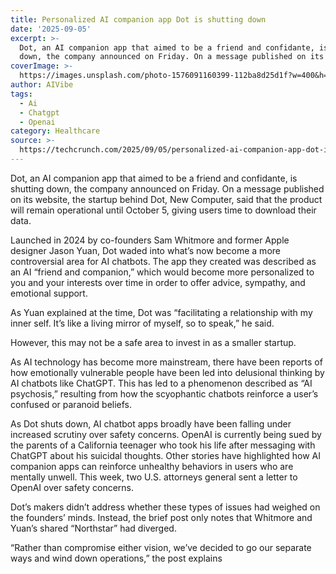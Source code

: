 ```yaml
---
title: Personalized AI companion app Dot is shutting down
date: '2025-09-05'
excerpt: >-
  Dot, an AI companion app that aimed to be a friend and confidante, is shutting
  down, the company announced on Friday. On a message published on its we...
coverImage: >-
  https://images.unsplash.com/photo-1576091160399-112ba8d25d1f?w=400&h=200&fit=crop&auto=format
author: AIVibe
tags:
  - Ai
  - Chatgpt
  - Openai
category: Healthcare
source: >-
  https://techcrunch.com/2025/09/05/personalized-ai-companion-app-dot-is-shutting-down/
---
```

Dot, an AI companion app that aimed to be a friend and confidante, is shutting down, the company announced on Friday. On a message published on its website, the startup behind Dot, New Computer, said that the product will remain operational until October 5, giving users time to download their data. 

Launched in 2024 by co-founders Sam Whitmore and former Apple designer Jason Yuan, Dot waded into what’s now become a more controversial area for AI chatbots. The app they created was described as an AI “friend and companion,” which would become more personalized to you and your interests over time in order to offer advice, sympathy, and emotional support. 


	
	




	
	



As Yuan explained at the time, Dot was “facilitating a relationship with my inner self. It’s like a living mirror of myself, so to speak,” he said.

However, this may not be a safe area to invest in as a smaller startup. 

As AI technology has become more mainstream, there have been reports of how emotionally vulnerable people have been led into delusional thinking by AI chatbots like ChatGPT. This has led to a phenomenon described as “AI psychosis,” resulting from how the scyophantic chatbots reinforce a user’s confused or paranoid beliefs. 

As Dot shuts down, AI chatbot apps broadly have been falling under increased scrutiny over safety concerns. OpenAI is currently being sued by the parents of a California teenager who took his life after messaging with ChatGPT about his suicidal thoughts. Other stories have highlighted how AI companion apps can reinforce unhealthy behaviors in users who are mentally unwell. This week, two U.S. attorneys general sent a letter to OpenAI over safety concerns.

Dot’s makers didn’t address whether these types of issues had weighed on the founders’ minds. Instead, the brief post only notes that Whitmore and Yuan’s shared “Northstar” had diverged. 

“Rather than compromise either vision, we’ve decided to go our separate ways and wind down operations,” the post explains

